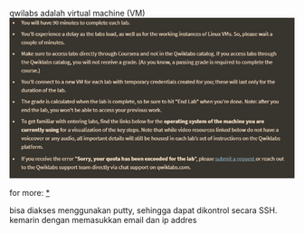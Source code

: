 qwilabs adalah virtual machine (VM)
![6babead5756dc4217f770f192d7454a2.png](../../../../../_resources/6babead5756dc4217f770f192d7454a2.png)

for more: [*](https://www.youtube.com/watch?v=Al1opDxb3ok)

bisa diakses menggunakan putty, sehingga dapat dikontrol secara SSH. kemarin dengan memasukkan email dan ip addres